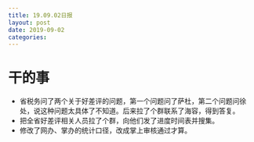 ```yaml
---
title: 19.09.02日报
layout: post
date: 2019-09-02
categories: 
---
```


# 干的事

- 省税务问了两个关于好差评的问题，第一个问题问了萨杜，第二个问题问徐处，说这种问题太具体了不知道。后来拉了个群联系了海容，得到答复。
- 把全省好差评相关人员拉了个群，向他们发了进度时间表并搜集。
- 修改了网办、掌办的统计口径，改成掌上审核通过才算。

